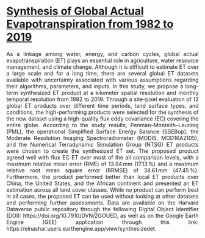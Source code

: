 # <a href="https://doi.org/10.5194/essd-13-447-2021">Synthesis of Global Actual Evapotranspiration from 1982 to 2019 </a>
<p align="justify">As a linkage among water, energy, and carbon cycles, global actual evapotranspiration (ET) plays an essential role in agriculture, water resource management, and climate change. Although it is difficult to estimate ET over a large scale and for a long time, there are several global ET datasets available with uncertainty associated with various assumptions regarding their algorithms, parameters, and inputs. In this study, we propose a long-term synthesized ET product at a kilometer spatial resolution and monthly temporal resolution from 1982 to 2019. Through a site-pixel evaluation of 12 global ET products over different time periods, land surface types, and conditions, the high-performing products were selected for the synthesis of the new dataset using a high-quality flux eddy covariance (EC) covering the entire globe. According to the study results, Penman–Monteith–Leuning (PML), the operational Simplified Surface Energy Balance (SSEBop), the Moderate Resolution Imaging Spectroradiometer (MODIS, MOD16A2105), and the Numerical Terradynamic Simulation Group (NTSG) ET products were chosen to create the synthesized ET set. The proposed product agreed well with flux EC ET over most of the all comparison levels, with a maximum relative mean error (RME) of 13.94 mm (17.13 %) and a maximum relative root mean square error (RRMSE) of 38.61 mm (47.45 %). Furthermore, the product performed better than local ET products over China, the United States, and the African continent and presented an ET estimation across all land cover classes. While no product can perform best in all cases, the proposed ET can be used without looking at other datasets and performing further assessments. Data are available on the Harvard Dataverse public repository through the following Digital Object Identifier (DOI): https://doi.org/10.7910/DVN/ZGOUED, as well as on the Google Earth Engine (GEE) application through this link: https://elnashar.users.earthengine.app/view/synthesizedet.</a>
